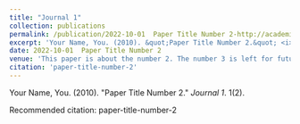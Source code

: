 ```yaml
---
title: "Journal 1"
collection: publications
permalink: /publication/2022-10-01  Paper Title Number 2-http://academicpages.github.io/files/paper2.pdf
excerpt: 'Your Name, You. (2010). &quot;Paper Title Number 2.&quot; <i>Journal 1</i>. 1(2).'
date: 2022-10-01  Paper Title Number 2
venue: 'This paper is about the number 2. The number 3 is left for future work.'
citation: 'paper-title-number-2'
---
```

Your Name, You. (2010). &quot;Paper Title Number 2.&quot; <i>Journal 1</i>. 1(2).

Recommended citation: paper-title-number-2